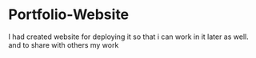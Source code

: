 # Portfolio-Website
I had created website for deploying it so that i can work in it later as well. and to share with others my work
